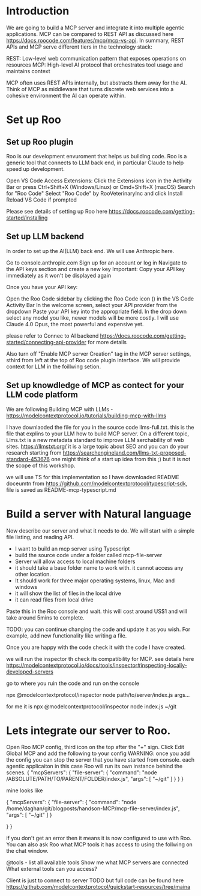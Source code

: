 # Introduction

We are going to build a MCP server and integrate it into multiple agentic applications. MCP can be compared to REST API as discussed here https://docs.roocode.com/features/mcp/mcp-vs-api. In summary, REST APIs and MCP serve different tiers in the technology stack:

REST: Low-level web communication pattern that exposes operations on resources
MCP: High-level AI protocol that orchestrates tool usage and maintains context

MCP often uses REST APIs internally, but abstracts them away for the AI. Think of MCP as middleware that turns discrete web services into a cohesive environment the AI can operate within.

# Set up Roo

## Set up Roo plugin

Roo is our development envuroment that helps us building code. Roo is a generic tool that connects to LLM back end, in particular Claude to help speed up development. 

Open VS Code
Access Extensions: Click the Extensions icon in the Activity Bar or press Ctrl+Shift+X (Windows/Linux) or Cmd+Shift+X (macOS)
Search for "Roo Code"
Select "Roo Code" by RooVeterinaryInc and click Install
Reload VS Code if prompted

Please see details of setting up Roo here https://docs.roocode.com/getting-started/installing

## Set up LLM backend

In order to set up the AI(LLM) back end. We will use Anthropic here.

Go to console.anthropic.com
Sign up for an account or log in
Navigate to the API keys section and create a new key
Important: Copy your API key immediately as it won't be displayed again

Once you have your API key:

Open the Roo Code sidebar by clicking the Roo Code icon () in the VS Code Activity Bar
In the welcome screen, select your API provider from the dropdown
Paste your API key into the appropriate field.
In the drop down select any model you like, newer models will be more costly. I will use Claude 4.0 Opus, the most powerful and expensive yet.

please refer to Connec to AI backend https://docs.roocode.com/getting-started/connecting-api-provider for more details

Also turn off "Enable MCP server Creation" tag in the MCP server settings, sthird from left at the top of Roo code plugin interface. We will provide context for LLM in the foillwing setion.

## Set up knowdledge of MCP as contect for your LLM code platform

We are following Building MCP with LLMs - https://modelcontextprotocol.io/tutorials/building-mcp-with-llms

I have downlaoded the file for you in the source code llms-full.txt. this is the file that explins to your LLM how to build MCP server. On a different topic, Llms.txt is a new metadata standard to improve LLM serchability of web sites. https://llmstxt.org/ it is a large topic about SEO and you can do your research starting from https://searchengineland.com/llms-txt-proposed-standard-453676 one might think of a start up idea from this ;) but it is not the scope of this workshop.

we will use TS for this implementation so I have downloaded README doceumtn from https://github.com/modelcontextprotocol/typescript-sdk, file is saved as README-mcp-typescript.md

# Build a server with Natural language

Now describe our server and what it needs to do. We will start with a simple file listing, and reading API.

- I want to build an mcp server using Typescript
- build the source code under a folder called mcp-file-server
- Server will allow access to local machine folders
- it should take a base folder name to work with. it cannot access any other location.
- It should work for three major operating systems, linux, Mac and windows
- it will show the list of files in the local drive
- it can read files from local drive

Paste this in the Roo console and wait. this will cost around US$1 and will take around 5mins to complete. 

TODO: you can continue changing the code and update it as you wish. For example, add new functionality like writing a file.

Once you are happy with the code check it with the code I have created. 

we will run the inspector th check its compatibility for MCP. see details here https://modelcontextprotocol.io/docs/tools/inspector#inspecting-locally-developed-servers

go to where you ruin the code and run on the console

npx @modelcontextprotocol/inspector node path/to/server/index.js args...

for me it is npx @modelcontextprotocol/inspector node index.js ~/git

# Lets integrate our server to Roo.

Open Roo MCP config, third icon on the top after the "+" sign.
Click Edit Global MCP and add the following to your config
WARNING: once you add the config you can stop the server that you have started from console. each agentic applicaiton in this case Roo will run its own instance behind the scenes.
{
    "mcpServers": {
        "file-server": {
            "command": "node /ABSOLUTE/PATH/TO/PARENT/FOLDER/index.js",
            "args": [
                "~/git"
            ]
        }
    }
}

mine looks like 

{
  "mcpServers": {
    "file-server": {
            "command": "node /home/daghan/git/blogposts/handson-MCP/mcp-file-server/index.js",
            "args": [
                "~/git"
            ]
        }

  }
}

if you don't get an error then it means it is now configured to use with Roo. You can also ask Roo what MCP tools it has access to using the follwing on the chat window.

@tools - list all available tools
Show me what MCP servers are connected
What external tools can you access?


Client is just to connect to server
TODO but full code can be found here https://github.com/modelcontextprotocol/quickstart-resources/tree/maina